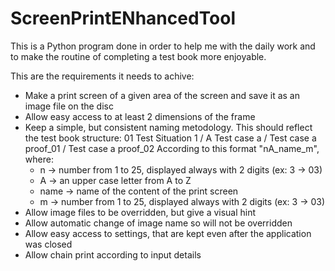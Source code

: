 # ScreenPrintENhancedTool
This is a Python program done in order to help me with the daily work and to make the routine of completing a test book more enjoyable.

This are the requirements it needs to achive:
  - Make a print screen of a given area of the screen and save it as an image file on the disc
  - Allow easy access to at least 2 dimensions of the frame
  - Keep a simple, but consistent naming metodology. This should reflect the test book structure: 01 Test Situation 1 / A Test case a / Test case a proof_01 / Test case a proof_02
    According to this format "nA_name_m", where:
    * n -> number from 1 to 25, displayed always with 2 digits (ex: 3 -> 03)
    * A -> an upper case letter from A to Z
    * name -> name of the content of the print screen
    * m -> number from 1 to 25, displayed always with 2 digits (ex: 3 -> 03)
  - Allow image files to be overridden, but give a visual hint
  - Allow automatic change of image name so will not be overridden
  - Allow easy access to settings, that are kept even after the application was closed
  - Allow chain print according to input details
